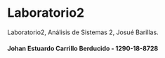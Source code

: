 # Laboratorio2
Laboratorio2, Análisis de Sistemas 2, Josué Barillas.

#### Johan Estuardo Carrillo Berducido - 1290-18-8728